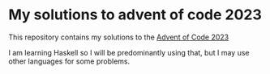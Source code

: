 # My solutions to advent of code 2023
This repository contains my solutions to the [Advent of Code 2023](https://adventofcode.com/2023/)

I am learning Haskell so I will be predominantly using that, but I may use other languages for some problems.